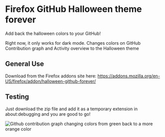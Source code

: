 # Firefox GitHub Halloween theme forever
Add back the halloween colors to your GitHub!

Right now, it only works for dark mode. Changes colors on GitHub Contribution graph and Activity overview to the Halloween theme

## General Use
Download from the Firefox addons site here: https://addons.mozilla.org/en-US/firefox/addon/halloween-github-forever/

## Testing
Just download the zip file and add it as a temporary extension in about:debugging and you are good to go!

![Github contribution graph changing colors from green back to a more orange color](https://user-images.githubusercontent.com/78604367/199162143-4b705d9d-4e0b-4d65-8668-952e8e0eba68.gif)
